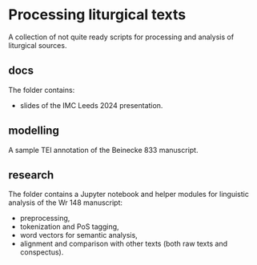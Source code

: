 # Processing liturgical texts
A collection of not quite ready scripts for processing and analysis of liturgical sources.

## docs
The folder contains:
- slides of the IMC Leeds 2024 presentation.

## modelling
A sample TEI annotation of the Beinecke 833 manuscript.

## research
The folder contains a Jupyter notebook and helper modules for linguistic analysis of the Wr 148 manuscript:
- preprocessing,
- tokenization and PoS tagging,
- word vectors for semantic analysis,
- alignment and comparison with other texts (both raw texts and conspectus).
